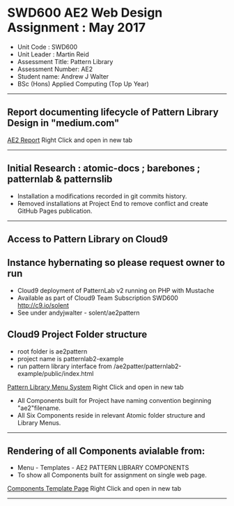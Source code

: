 
#  SWD600 AE2 Web Design Assignment : May 2017

- Unit Code : SWD600
- Unit Leader : Martin Reid
- Assessment Title: Pattern Library
- Assessment Number: AE2
- Student name: Andrew J Walter
- BSc (Hons) Applied Computing (Top Up Year)

----------------------------------------------------------------------------------------------------------
##  Report documenting lifecycle of Pattern Library Design in "medium.com"

[AE2 Report](https://medium.com/@ajw200565/swd600-ae2-pattern-library-7588f16031c0) Right Click and open in new tab

----------------------------------------------------------------------------------------------------------
##  Initial Research : atomic-docs ; barebones ; patternlab & patternslib
- Installation a modifications recorded in git commits history.
- Removed installations at Project End to remove conflict and create GitHub Pages publication.

----------------------------------------------------------------------------------------------------------
##  Access to Pattern Library on Cloud9

##  Instance hybernating so please request owner to run
- Cloud9 deployment of PatternLab v2 running on PHP with Mustache
- Available as part of Cloud9 Team Subscription SWD600 http://c9.io/solent
- See under andyjwalter - solent/ae2pattern

##  Cloud9 Project Folder structure 
- root folder is ae2pattern
- project name is patternlab2-example
- run pattern library interface from /ae2patter/patternlab2-example/public/index.html

[Pattern Library Menu System](https://ae2pattern-andyjwalter.c9users.io/patternlab2-example/public/index.html) Right Click and open in new tab
- All Components built for Project have naming convention beginning "ae2"filename.
- All Six Components reside in relevant Atomic folder structure and Library Menus.

----------------------------------------------------------------------------------------------------------
## Rendering of all Components avialable from:
- Menu - Templates - AE2 PATTERN LIBRARY COMPONENTS
- To show all Components built for assignment on single web page.

[Components Template Page](https://ae2pattern-andyjwalter.c9users.io/patternlab2-example/public/?p=templates-ae2-pattern-project) Right Click and open in new tab

----------------------------------------------------------------------------------------------------------
